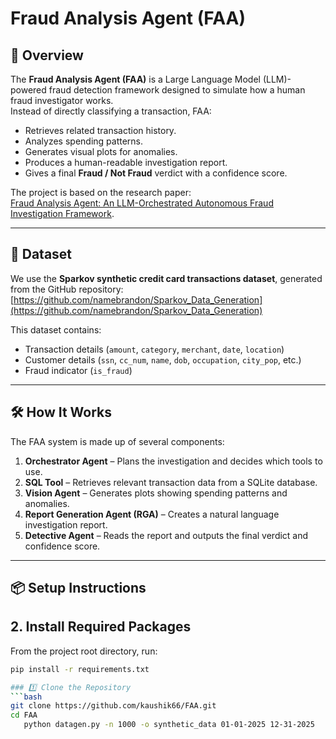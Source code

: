 # Fraud Analysis Agent (FAA)

## 📌 Overview
The **Fraud Analysis Agent (FAA)** is a Large Language Model (LLM)-powered fraud detection framework designed to simulate how a human fraud investigator works.  
Instead of directly classifying a transaction, FAA:
- Retrieves related transaction history.
- Analyzes spending patterns.
- Generates visual plots for anomalies.
- Produces a human-readable investigation report.
- Gives a final **Fraud / Not Fraud** verdict with a confidence score.

The project is based on the research paper:  
[Fraud Analysis Agent: An LLM-Orchestrated Autonomous Fraud Investigation Framework](https://arxiv.org/abs/2506.11635).

---

## 📂 Dataset
We use the **Sparkov synthetic credit card transactions dataset**, generated from the GitHub repository:  
[https://github.com/namebrandon/Sparkov_Data_Generation](https://github.com/namebrandon/Sparkov_Data_Generation)  

This dataset contains:
- Transaction details (`amount`, `category`, `merchant`, `date`, `location`)
- Customer details (`ssn`, `cc_num`, `name`, `dob`, `occupation`, `city_pop`, etc.)
- Fraud indicator (`is_fraud`)

---

## 🛠️ How It Works
The FAA system is made up of several components:

1. **Orchestrator Agent** – Plans the investigation and decides which tools to use.
2. **SQL Tool** – Retrieves relevant transaction data from a SQLite database.
3. **Vision Agent** – Generates plots showing spending patterns and anomalies.
4. **Report Generation Agent (RGA)** – Creates a natural language investigation report.
5. **Detective Agent** – Reads the report and outputs the final verdict and confidence score.

---

## 📦 Setup Instructions

## 2. Install Required Packages

From the project root directory, run:

```bash
pip install -r requirements.txt

### 1️⃣ Clone the Repository
```bash
git clone https://github.com/kaushik66/FAA.git
cd FAA
   python datagen.py -n 1000 -o synthetic_data 01-01-2025 12-31-2025


